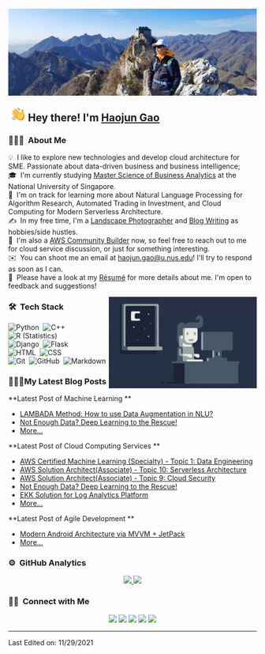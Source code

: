 ![Haojun Gao](https://raw.githubusercontent.com/VincentGaoHJ/VincentGaoHJ/master/assets/image.jpg)

<img alt="Night Coding" src="./assets/Hand%20Wave.gif" width='40' align="left"/><h2>Hey there! I'm [Haojun Gao](https://gaohaojun.cn/)</h2>

### 👨🏻‍💻 &nbsp;About Me

💡 &nbsp;I like to explore new technologies and develop cloud architecture for SME. Passionate  about  data-driven  business  and  business  intelligence;\
🎓 &nbsp;I'm currently studying [Master Science of Business Analytics](https://msba.nus.edu.sg/) at the National University of Singapore.\
🌱 &nbsp;I'm on track for learning more about Natural Language Processing for Algorithm Research, Automated Trading in Investment, and Cloud Computing for Modern Serverless Architecture.\
✍️ &nbsp;In my free time, I'm a [Landscape Photographer](https://www.gaohaojun.com/) and [Blog Writing](https://gaohaojun.cn/Blog/) as hobbies/side hustles.\
💬 &nbsp;I'm also a [AWS Community Builder](https://aws.amazon.com/developer/community/community-builders/) now, so feel free to reach out to me for cloud service discussion, or just for something interesting.\
✉️ &nbsp;You can shoot me an email at haojun.gao@u.nus.edu! I'll try to respond as soon as I can.\
📄 &nbsp;Please have a look at my [Résumé](https://gaohaojun.cn/markdown-cv/) for more details about me. I'm open to feedback and suggestions!

<img alt="Night Coding" src="https://raw.githubusercontent.com/VincentGaoHJ/VincentGaoHJ/master/assets/Night-Coding.gif" align="right"/>

### 🛠 &nbsp;Tech Stack

![Python](https://img.shields.io/badge/-Python-05122A?style=flat&logo=python)&nbsp;
![C++](https://img.shields.io/badge/-C++-05122A?style=flat&logo=C%2B%2B&logoColor=00599C)&nbsp;
![R (Statistics)](https://img.shields.io/badge/-R-05122A?style=flat&logo=R&logoColor=276DC3)\
![Django](https://img.shields.io/badge/-Django-05122A?style=flat&logo=django&logoColor=092E20)&nbsp;
![Flask](https://img.shields.io/badge/-Flask-05122A?style=flat&logo=flask)&nbsp;\
![HTML](https://img.shields.io/badge/-HTML-05122A?style=flat&logo=HTML5)&nbsp;
![CSS](https://img.shields.io/badge/-CSS-05122A?style=flat&logo=CSS3&logoColor=1572B6)&nbsp;\
![Git](https://img.shields.io/badge/-Git-05122A?style=flat&logo=git)&nbsp;
![GitHub](https://img.shields.io/badge/-GitHub-05122A?style=flat&logo=github)&nbsp;
![Markdown](https://img.shields.io/badge/-Markdown-05122A?style=flat&logo=markdown)



### 👨🏻‍💻My Latest Blog Posts
<!-- BLOG-POST-LIST:START -->

**Latest Post of Machine Learning **

- [LAMBADA Method: How to use Data Augmentation in NLU?](https://gaohaojun.cn/Blog/2021/10/30/LAMBADA-Method-How-to-use-Data-Augmentation-in-NLU/)
- [Not Enough Data? Deep Learning to the Rescue!](https://gaohaojun.cn/Blog/2021/10/26/Not-Enough-Data-Deep-Learning-to-the-Rescue/)
- [More...](https://gaohaojun.cn/Blog/)

**Latest Post of Cloud Computing Services **

- [AWS Certified Machine Learning (Specialty) - Topic 1: Data Engineering](https://gaohaojun.cn/Blog/2021/04/18/AWS-Machine-Learning-Specialty-1-Data-Engineer/)
- [AWS Solution Architect(Associate) - Topic 10: Serverless Architecture](https://gaohaojun.cn/Blog/2021/04/16/AWS-Solution-Architect-Associate-10-Serverless/)
- [AWS Solution Architect(Associate) - Topic 9: Cloud Security](https://gaohaojun.cn/Blog/2021/04/12/AWS-Solution-Architect-Associate-9-Security/)
- [Not Enough Data? Deep Learning to the Rescue!](https://gaohaojun.cn/Blog/2021/04/06/Not-Enough-Data-Deep-Learning-to-the-Rescue/)
- [EKK Solution for Log Analytics Platform](https://gaohaojun.cn/Blog/2021/04/06/EKK-Solution-for-Log-Analytics-Platform/)
- [More...](https://gaohaojun.cn/Blog/categories/)

**Latest Post of Agile Development **

- [Modern Android Architecture via MVVM + JetPack](https://gaohaojun.cn/Blog/2021/08/04/Modern-Android-Architecture-via-MVVM-JetPack/)
- [More...](https://gaohaojun.cn/Blog/categories/)

<!-- BLOG-POST-LIST:END -->

### ⚙️ &nbsp;GitHub Analytics

<p align="center">
<a href="https://github.com/VincentGaoHJ">
  <img height="180em" src="https://github-readme-stats-eight-theta.vercel.app/api?username=VincentGaoHJ&show_icons=true&theme=algolia&include_all_commits=true&count_private=true"/>
  <img height="180em" src="https://github-readme-stats-eight-theta.vercel.app/api/top-langs/?username=VincentGaoHJ&layout=compact&langs_count=8&theme=algolia"/>
</a>
</p>


### 🤝🏻 &nbsp;Connect with Me

<p align="center">
<a href="https://gaohaojun.cn/Blog/"><img src="https://img.shields.io/badge/-Tech Blog-blue?style=flat&logo=Google-Chrome&logoColor=white"/></a>
<a href="https://www.gaohaojun.com/"><img src="https://img.shields.io/badge/-Photo Gallery-blueviolet?style=flat&logo=Google-Chrome&logoColor=white"/></a>
<a href="https://www.linkedin.com/in/haojun-gao/"><img src="https://img.shields.io/badge/-Haojun%20Gao-0077B5?style=flat&logo=Linkedin&logoColor=white"/></a>
<a href="mailto:haojun.gao@u.nus.edu"><img src="https://img.shields.io/badge/-Mail-D14836?style=flat&logo=Gmail&logoColor=white"/></a>
<a href="https://www.instagram.com/vincent_gaohj/"><img src="https://img.shields.io/badge/-Instagram-E4405F?style=flat&logo=Instagram&logoColor=white"/></a>
</p>



-----
Last Edited on: 11/29/2021
